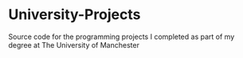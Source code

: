 # University-Projects
Source code for the programming projects I completed as part of my degree at The University of Manchester
